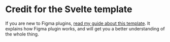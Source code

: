 # Credit for the Svelte template

If you are new to Figma plugins, [read my guide about this template](https://tomquinonero.com/blog/write-a-figma-plugin-using-svelte/). It explains how Figma plugin works, and will get you a better understanding of the whole thing.